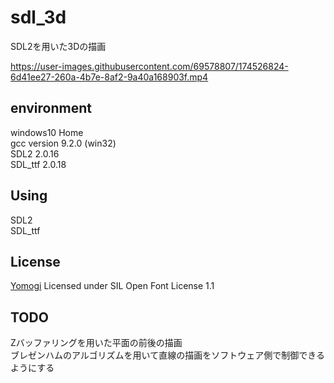 # sdl_3d

SDL2を用いた3Dの描画


https://user-images.githubusercontent.com/69578807/174526824-6d41ee27-260a-4b7e-8af2-9a40a168903f.mp4


## environment

windows10 Home  
gcc version 9.2.0 (win32)  
SDL2 2.0.16  
SDL_ttf  2.0.18  

## Using

SDL2  
SDL_ttf

## License

[Yomogi](https://fonts.google.com/specimen/Yomogi) Licensed under SIL Open Font License 1.1

## TODO
Zバッファリングを用いた平面の前後の描画  
ブレゼンハムのアルゴリズムを用いて直線の描画をソフトウェア側で制御できるようにする  
